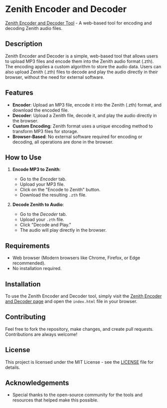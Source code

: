 # Zenith Encoder and Decoder

[Zenith Encoder and Decoder Tool]([https://github.com/yourusername/zenith-encoder-decoder](https://htmlpreview.github.io/?https://github.com/mateo-cogeanu/Zenith/blob/main/Zenith_encoder_decoder.html)) - A web-based tool for encoding and decoding Zenith audio files.

## Description

Zenith Encoder and Decoder is a simple, web-based tool that allows users to upload MP3 files and encode them into the Zenith audio format (.zth). The encoding applies a custom algorithm to store the audio data. Users can also upload Zenith (.zth) files to decode and play the audio directly in their browser, without the need for external software.

## Features

- **Encoder**: Upload an MP3 file, encode it into the Zenith (.zth) format, and download the encoded file.
- **Decoder**: Upload a Zenith file, decode it, and play the audio directly in the browser.
- **Custom Encoding**: Zenith format uses a unique encoding method to transform MP3 files for storage.
- **Browser-Based**: No external software required for encoding or decoding, all operations are done in the browser.

## How to Use

1. **Encode MP3 to Zenith**:
   - Go to the *Encoder* tab.
   - Upload your MP3 file.
   - Click on the "Encode to Zenith" button.
   - Download the resulting `.zth` file.

2. **Decode Zenith to Audio**:
   - Go to the *Decoder* tab.
   - Upload your `.zth` file.
   - Click "Decode and Play."
   - The audio will play directly in the browser.

## Requirements

- Web browser (Modern browsers like Chrome, Firefox, or Edge recommended).
- No installation required.

## Installation

To use the Zenith Encoder and Decoder tool, simply visit the [Zenith Encoder and Decoder page](https://github.com/yourusername/zenith-encoder-decoder) and open the `index.html` file in your browser.

## Contributing

Feel free to fork the repository, make changes, and create pull requests. Contributions are always welcome!

## License

This project is licensed under the MIT License - see the [LICENSE](LICENSE) file for details.

## Acknowledgements

- Special thanks to the open-source community for the tools and resources that helped make this possible.
